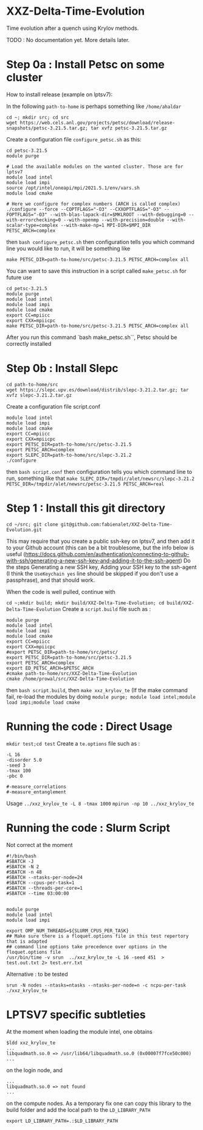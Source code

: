 # XXZ-Delta-Time-Evolution

Time evolution after a quench using Krylov methods.


TODO : 
No documentation yet. More details later.


# Step 0a : Install Petsc on some cluster

How to install release (example on lptsv7):

In the following `path-to-home` is perhaps something like `/home/ahaldar` 

```
cd ~; mkdir src; cd src
wget https://web.cels.anl.gov/projects/petsc/download/release-snapshots/petsc-3.21.5.tar.gz; tar xvfz petsc-3.21.5.tar.gz
```
Create a configuration file ``configure_petsc.sh`` as this:
```
cd petsc-3.21.5
module purge

# Load the available modules on the wanted cluster. Those are for lptsv7
module load intel
module load impi
source /opt/intel/oneapi/mpi/2021.5.1/env/vars.sh
module load cmake

# Here we configure for complex numbers (ARCH is called complex)
./configure --force --COPTFLAGS="-O3" --CXXOPTFLAGS="-O3" --FOPTFLAGS="-O3" --with-blas-lapack-dir=$MKLROOT --with-debugging=0 --with-errorchecking=0 --with-openmp --with-precision=double --with-scalar-type=complex --with-make-np=1 MPI-DIR=$MPI_DIR PETSC_ARCH=complex
```
then ```bash configure_petsc.sh``` then configuration tells you which command line you would like to run, it will be something like 

```make PETSC_DIR=path-to-home/src/petsc-3.21.5 PETSC_ARCH=complex all```

You can want to save this instruction in a script called ```make_petsc.sh``` for future use
```
cd petsc-3.21.5
module purge
module load intel
module load impi
module load cmake
export CC=mpiicc
export CXX=mpiicpc
make PETSC_DIR=path-to-home/src/petsc-3.21.5 PETSC_ARCH=complex all
```

After you run this command `bash make_petsc.sh``, Petsc should be correctly installed

# Step 0b : Install Slepc 

```
cd path-to-home/src
wget https://slepc.upv.es/download/distrib/slepc-3.21.2.tar.gz; tar xvfz slepc-3.21.2.tar.gz
```
Create a configuration file script.conf
```
module load intel
module load impi
module load cmake
export CC=mpiicc
export CXX=mpiicpc
export PETSC_DIR=path-to-home/src/petsc-3.21.5
export PETSC_ARCH=complex
export SLEPC_DIR=path-to-home/src/slepc-3.21.2
./configure
```
then ```bash script.conf``` then configuration tells you which command line to run, something like that ```make SLEPC_DIR=/tmpdir/alet/newsrc/slepc-3.21.2 PETSC_DIR=/tmpdir/alet/newsrc/petsc-3.21.5 PETSC_ARCH=real```

# Step 1 : Install this git directory

``` cd ~/src; git clone git@github.com:fabienalet/XXZ-Delta-Time-Evolution.git ```

This may require that you create a public ssh-key on lptsv7, and then add it to your Github account (this can be a bit troublesome, but the info below is useful
(https://docs.github.com/en/authentication/connecting-to-github-with-ssh/generating-a-new-ssh-key-and-adding-it-to-the-ssh-agent)
Do the steps Generating a new SSH key, Adding your SSH key to the ssh-agent (I think the `UseKeychain yes` line should be skipped if you don't use a passphrase), and that should work.

When the code is well pulled, continue with

```cd ~;mkdir build; mkdir build/XXZ-Delta-Time-Evolution; cd build/XXZ-Delta-Time-Evolution```
Create a ```script.build``` file such as :
```
module purge
module load intel
module load impi
module load cmake
export CC=mpiicc
export CXX=mpiicpc
#export PETSC_DIR=path-to-home/src/petsc/
export PETSC_DIR=path-to-home/src/petsc-3.21.5
export PETSC_ARCH=complex
export ED_PETSC_ARCH=$PETSC_ARCH
#cmake path-to-home/src/XXZ-Delta-Time-Evolution
cmake /home/prowal/src/XXZ-Delta-Time-Evolution
```

then ```bash script.build```, then ```make xxz_krylov_te```
(If the make command fail, re-load the modules by doing ``module purge; module load intel;module load impi;module load cmake``

# Running the code : Direct Usage
```mkdir test;cd test```
Create a ```te.options``` file such as :
```
-L 16
-disorder 5.0
-seed 3
-tmax 100
-pbc 0

#-measure_correlations
#-measure_entanglement
```
Usage
```../xxz_krylov_te -L 8 -tmax 1000```
```mpirun -np 10 ../xxz_krylov_te```

# Running the code : Slurm Script 
Not correct at the moment

```
#!/bin/bash
#SBATCH -J 
#SBATCH -N 2
#SBATCH -n 48
#SBATCH --ntasks-per-node=24
#SBATCH --cpus-per-task=1
#SBATCH --threads-per-core=1
#SBATCH --time 03:00:00


module purge
module load intel
module load impi

export OMP_NUM_THREADS=${SLURM_CPUS_PER_TASK}
## Make sure there is a floquet.options file in this test repertory that is adapted
## command line options take precedence over options in the floquet.options file
/usr/bin/time -v srun  ../xxz_krylov_te -L 16 -seed 451  > test.out.txt 2> test.err.txt
```

Alternative : to be tested
```
srun -N nodes --ntasks=ntasks --ntasks-per-node=n -c ncpu-per-task ./xxz_krylov_te
```


# LPTSV7 specific subtleties

At the moment when loading the module intel, one obtains
```
$ldd xxz_krylov_te
...
libquadmath.so.0 => /usr/lib64/libquadmath.so.0 (0x00007f7fce50c000)
...
```
on the login node, and
```
...
libquadmath.so.0 => not found
...
```
on the compute nodes.
As a temporary fix one can copy this library to the build folder and add the local path to the `LD_LIBRARY_PATH`
```
export LD_LIBRARY_PATH=.:$LD_LIBRARY_PATH
```



